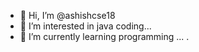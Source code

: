 - 👋 Hi, I’m @ashishcse18
- 👀 I’m interested in java coding...
- 🌱 I’m currently learning programming ...
.

<!---
ashishcse18/ashishcse18 is a ✨ special ✨ repository because its `README.md` (this file) appears on your GitHub profile.
You can click the Preview link to take a look at your changes.
--->

